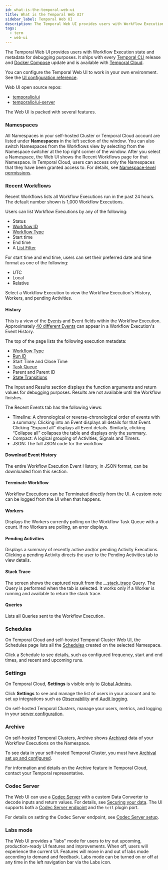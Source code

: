 ```yaml
---
id: what-is-the-temporal-web-ui
title: What is the Temporal Web UI?
sidebar_label: Temporal Web UI
description: The Temporal Web UI provides users with Workflow Execution state and metadata for debugging purposes.
tags:
  - term
  - web-ui
---
```


The Temporal Web UI provides users with Workflow Execution state and metadata for debugging purposes.
It ships with every [Temporal CLI](/concepts/what-is-the-temporal-cli) release and [Docker Compose](https://github.com/temporalio/docker-compose) update and is available with [Temporal Cloud](/cloud).

You can configure the Temporal Web UI to work in your own environment.
See the [UI configuration reference](/references/web-ui-configuration).

Web UI open source repos:

- [temporalio/ui](https://github.com/temporalio/ui)
- [temporalio/ui-server](https://github.com/temporalio/ui-server)

The Web UI is packed with several features.

### Namespaces

All Namespaces in your self-hosted Cluster or Temporal Cloud account are listed under **Namespaces** in the left section of the window.
You can also switch Namespaces from the Workflows view by selecting from the Namespace switcher at the top right corner of the window.
After you select a Namespace, the Web UI shows the Recent Workflows page for that Namespace.
In Temporal Cloud, users can access only the Namespaces that they have been granted access to.
For details, see [Namespace-level permissions](/cloud/#namespace-level-permissions).

### Recent Workflows

Recent Workflows lists all Workflow Executions run in the past 24 hours.
The default number shown is 1,000 Workflow Executions.

Users can list Workflow Executions by any of the following:

- Status
- [Workflow ID](/concepts/what-is-a-workflow-id)
- [Workflow Type](/concepts/what-is-a-workflow-type)
- Start time
- End time
- A [List Filter](/concepts/what-is-a-list-filter)

For start time and end time, users can set their preferred date and time format as one of the following:

- UTC
- Local
- Relative

Select a Workflow Execution to view the Workflow Execution's History, Workers, and pending Activities.

#### History

This is a view of the [Events](/concepts/what-is-an-event) and Event fields within the Workflow Execution.
Approximately [40 different Events](/references/events) can appear in a Workflow Execution's Event History.

The top of the page lists the following execution metadata:

- [Workflow Type](/concepts/what-is-a-workflow-type)
- [Run ID](/concepts/what-is-a-run-id)
- Start Time and Close Time
- [Task Queue](/concepts/what-is-a-task-queue)
- Parent and Parent ID
- [State Transitions](/concepts/what-is-a-state-transition)

The Input and Results section displays the function arguments and return values for debugging purposes.
Results are not available until the Workflow finishes.

The Recent Events tab has the following views:

- Timeline: A chronological or reverse-chronological order of events with a summary.
  Clicking into an Event displays all details for that Event.
  Clicking “Expand all” displays all Event details.
  Similarly, clicking “Collapse all” collapses the table and displays only the summary.
- Compact: A logical grouping of Activities, Signals and Timers.
- JSON: The full JSON code for the workflow.

#### Download Event History

The entire Workflow Execution Event History, in JSON format, can be downloaded from this section.

#### Terminate Workflow

Workflow Executions can be Terminated directly from the UI.
A custom note can be logged from the UI when that happens.

#### Workers

Displays the Workers currently polling on the Workflow Task Queue with a count.
If no Workers are polling, an error displays.

#### Pending Activities

Displays a summary of recently active and/or pending Activity Executions.
Clicking a pending Activity directs the user to the Pending Activities tab to view details.

#### Stack Trace

The screen shows the captured result from the [\_\_stack_trace](/workflows#stack-trace-query) Query.
The Query is performed when the tab is selected.
It works only if a Worker is running and available to return the stack trace.

#### Queries

Lists all Queries sent to the Workflow Execution.

### Schedules

On Temporal Cloud and self-hosted Temporal Cluster Web UI, the Schedules page lists all the [Schedules](/workflows#schedule) created on the selected Namespace.

Click a Schedule to see details, such as configured frequency, start and end times, and recent and upcoming runs.

### Settings

On Temporal Cloud, **Settings** is visible only to [Global Admins](/cloud/#account-level-roles).

Click **Settings** to see and manage the list of users in your account and to set up integrations such as [Observability](/cloud/metrics-intro#configure-a-metrics-endpoint-using-temporal-cloud-ui) and [Audit logging](/cloud/audit-logging).

On self-hosted Temporal Clusters, manage your users, metrics, and logging in your [server configuration](/references/configuration).

<!--
AB: Commenting because this is redundant now? Also this needs to be updated for self-hosted clusters.
Displays the following information:

- Description of the Namespace.
- Owner: Namespace owner.
- Global?: Whether the Namespace is a Global Namespace
- Retention Period: Namespace Retention Period
- History Archival: Whether History Archival is enabled
- Visibility Archival: Whether Visibility Archival is enabled
- Failover Version: Namespace Failover Version
- Clusters: Cluster information -->

### Archive

On self-hosted Temporal Clusters, Archive shows [Archived](/concepts/what-is-archival) data of your Workflow Executions on the Namespace.

To see data in your self-hosted Temporal Cluster, you must have [Archival set up and configured](/self-hosted/what-is-archival).

For information and details on the Archive feature in Temporal Cloud, contact your Temporal representative.

### Codec Server

The Web UI can use a [Codec Server](/dataconversion#codec-server) with a custom Data Converter to decode inputs and return values.
For details, see [Securing your data](/self-hosted/data-encryption).
The UI supports both a [Codec Server endpoint](/self-hosted/how-to-set-up-codec-server#web-ui) and the `tctl` plugin port.

For details on setting the Codec Server endpoint, see [Codec Server setup](/self-hosted/how-to-set-up-codec-server).

### Labs mode

The Web UI provides a "labs" mode for users to try out upcoming, production-ready UI features and improvements.
When off, users will experience the current UI.
Features will move in and out of labs mode according to demand and feedback.
Labs mode can be turned on or off at any time in the left navigation bar via the Labs icon.
